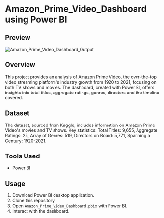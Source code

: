 # Amazon_Prime_Video_Dashboard using Power BI

## Preview

![Amazon_Prime_Video_Dashboard_Output](https://github.com/user-attachments/assets/15b52c64-f504-45ae-a661-179dffde6aea)


## Overview

This project provides an analysis of Amazon Prime Video, the over-the-top video streaming platform's industry growth from 1920 to 2021, focusing on both TV shows and movies. The dashboard, created with Power BI, offers insights into total titles, aggregate ratings, genres, directors and the timeline covered.

## Dataset

The dataset, sourced from Kaggle, includes information on Amazon Prime Video's movies and TV shows. Key statistics: Total Titles: 9,655, Aggregate Ratings: 25, Array of Genres: 519, Directors on Board: 5,771, Spanning a Century: 1920-2021.

## Tools Used

- Power BI

## Usage

1. Download Power BI desktop application.
2. Clone this repository.
3. Open `Amazon_Prime_Video_Dashboard.pbix` with Power BI.
4. Interact with the dashboard.
